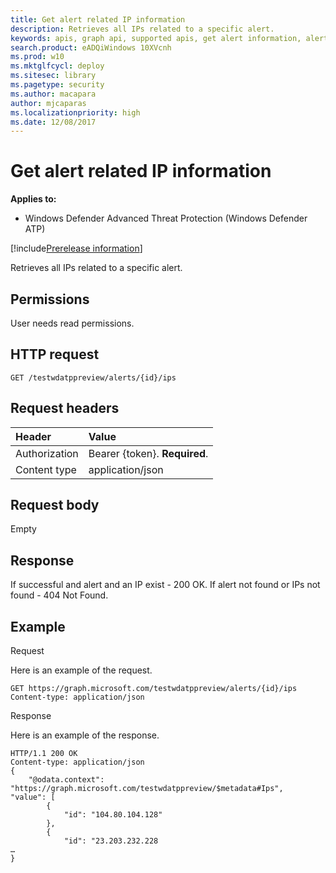 ```yaml
---
title: Get alert related IP information 
description: Retrieves all IPs related to a specific alert.
keywords: apis, graph api, supported apis, get alert information, alert information, related ip
search.product: eADQiWindows 10XVcnh
ms.prod: w10
ms.mktglfcycl: deploy
ms.sitesec: library
ms.pagetype: security
ms.author: macapara
author: mjcaparas
ms.localizationpriority: high
ms.date: 12/08/2017
---
```


# Get alert related IP information 

**Applies to:**

- Windows Defender Advanced Threat Protection (Windows Defender ATP)

[!include[Prerelease information](prerelease.md)]

Retrieves all IPs related to a specific alert.

## Permissions
User needs read permissions.

## HTTP request
```
GET /testwdatppreview/alerts/{id}/ips
```

## Request headers

Header | Value 
:---|:---
Authorization | Bearer {token}. **Required**.
Content type | application/json


## Request body
Empty

## Response
If successful and alert and an IP exist - 200 OK.
If alert not found or IPs not found - 404 Not Found.


## Example

Request

Here is an example of the request.

```
GET https://graph.microsoft.com/testwdatppreview/alerts/{id}/ips
Content-type: application/json
```

Response

Here is an example of the response.


```
HTTP/1.1 200 OK
Content-type: application/json
{
    "@odata.context": "https://graph.microsoft.com/testwdatppreview/$metadata#Ips",    
"value": [
        {
            "id": "104.80.104.128"
        },
        {
            "id": "23.203.232.228
…
}
 
```

